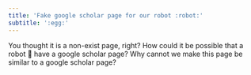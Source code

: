 ```yaml
---
title: 'Fake google scholar page for our robot :robot:'
subtitle: ':egg:'
---
```


You thought it is a non-exist page, right? How could it be possible that
a robot :robot: have a google scholar page? Why cannot we make this page be
similar to a google scholar page?
